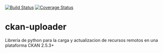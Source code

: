 [![Build Status](https://travis-ci.org/datosgobar/ckan-uploader.svg?branch=development)](https://travis-ci.org/datosgobar/ckan-uploader)
[![Coverage Status](https://coveralls.io/repos/github/datosgobar/ckan-uploader/badge.svg?branch=master)](https://coveralls.io/github/datosgobar/ckan-uploader?branch=development)
# ckan-uploader
Librería de python para la carga y actualizacion de recursos remotos en una plataforma CKAN 2.5.3+
